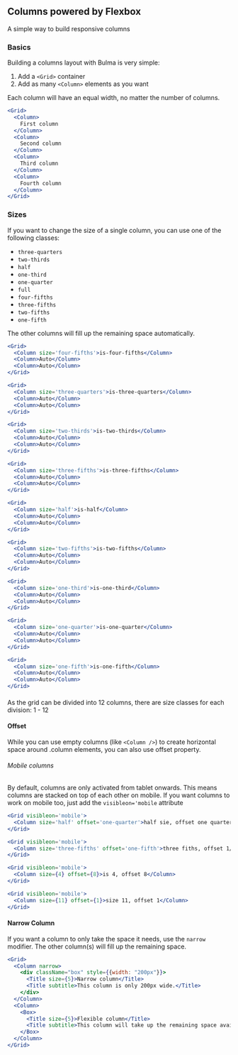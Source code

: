 ## Columns powered by Flexbox 
A simple way to build responsive columns

### Basics

Building a columns layout with Bulma is very simple:
1. Add a ```<Grid>``` container
2. Add as many ```<Column>``` elements as you want

Each column will have an equal width, no matter the number of columns.

```jsx
<Grid>
  <Column>
    First column
  </Column>
  <Column>
    Second column
  </Column>
  <Column>
    Third column
  </Column>
  <Column>
    Fourth column
  </Column>
</Grid>
```

### Sizes

If you want to change the size of a single column, you can use one of the following classes:
* ```three-quarters ```
* ```two-thirds ```
* ```half```
* ```one-third ```
* ```one-quarter ```
* ```full```
* ```four-fifths ```
* ```three-fifths ```
* ```two-fifths ```
* ```one-fifth ```

The other columns will fill up the remaining space automatically.

```jsx
<Grid>
  <Column size='four-fifths'>is-four-fifths</Column>
  <Column>Auto</Column>
  <Column>Auto</Column>
</Grid>

<Grid>
  <Column size='three-quarters'>is-three-quarters</Column>
  <Column>Auto</Column>
  <Column>Auto</Column>
</Grid>

<Grid>
  <Column size='two-thirds'>is-two-thirds</Column>
  <Column>Auto</Column>
  <Column>Auto</Column>
</Grid>

<Grid>
  <Column size='three-fifths'>is-three-fifths</Column>
  <Column>Auto</Column>
  <Column>Auto</Column>
</Grid>

<Grid>
  <Column size='half'>is-half</Column>
  <Column>Auto</Column>
  <Column>Auto</Column>
</Grid>

<Grid>
  <Column size='two-fifths'>is-two-fifths</Column>
  <Column>Auto</Column>
  <Column>Auto</Column>
</Grid>

<Grid>
  <Column size='one-third'>is-one-third</Column>
  <Column>Auto</Column>
  <Column>Auto</Column>
</Grid>

<Grid>
  <Column size='one-quarter'>is-one-quarter</Column>
  <Column>Auto</Column>
  <Column>Auto</Column>
</Grid>

<Grid>
  <Column size='one-fifth'>is-one-fifth</Column>
  <Column>Auto</Column>
  <Column>Auto</Column>
</Grid>
```

####

As the grid can be divided into 12 columns, there are size classes for each division: 1 - 12

#### Offset 

While you can use empty columns (like ```<Column />```) to create horizontal space around .column elements, you can also use offset property.

###### Mobile columns 

By default, columns are only activated from tablet onwards. This means columns are stacked on top of each other on mobile. 
If you want columns to work on mobile too, just add the ```visibleon='mobile``` attribute

```jsx
<Grid visibleon='mobile'>
  <Column size='half' offset='one-quarter'>half sie, offset one quarter</Column>
</Grid>

<Grid visibleon='mobile'>
  <Column size='three-fifths' offset='one-fifth'>three fiths, offset 1/5</Column>
</Grid>

<Grid visibleon='mobile'>
  <Column size={4} offset={8}>is 4, offset 8</Column>
</Grid>

<Grid visibleon='mobile'>
  <Column size={11} offset={1}>size 11, offset 1</Column>
</Grid>
```

#### Narrow Column

If you want a column to only take the space it needs, use the ```narrow``` modifier. The other column(s) will fill up the remaining space.

```jsx
<Grid>
  <Column narrow>
    <div className="box" style={{width: "200px"}}>
      <Title size={5}>Narrow column</Title>
      <Title subtitle>This column is only 200px wide.</Title>
    </div>
  </Column>
  <Column>
    <Box>
      <Title size={5}>Flexible column</Title>
      <Title subtitle>This column will take up the remaining space available.</Title>
    </Box>
  </Column>
</Grid>
```